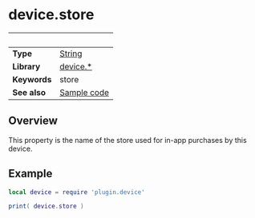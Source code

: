 # device.store

|                      | &nbsp; 
| -------------------- | ---------------------------------------------------------------
| __Type__             | [String](https://docs.coronalabs.com/api/type/String.html)
| __Library__          | [device.*](Readme.markdown)
| __Keywords__         | store
| __See also__         | [Sample code](sample.lua)


## Overview

This property is the name of the store used for in-app purchases by this device.


## Example
 
``````lua
local device = require 'plugin.device'

print( device.store )
``````
